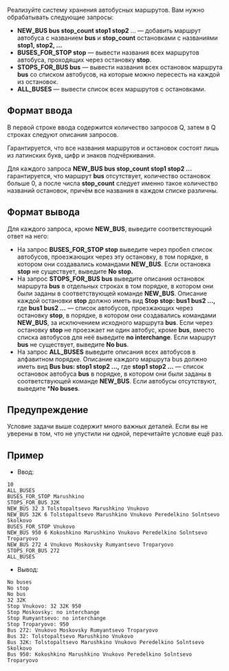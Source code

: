 Реализуйте систему хранения автобусных маршрутов. Вам нужно обрабатывать следующие запросы:

* **NEW_BUS bus stop_count stop1 stop2** ... — добавить маршрут автобуса с названием **bus** и **stop_count** остановками с названиями **stop1, stop2, ...**
* **BUSES_FOR_STOP stop** — вывести названия всех маршрутов автобуса, проходящих через остановку **stop**.
* **STOPS_FOR_BUS bus** — вывести названия всех остановок маршрута **bus** со списком автобусов, на которые можно пересесть на каждой из остановок.
* **ALL_BUSES** — вывести список всех маршрутов с остановками.

## Формат ввода
В первой строке ввода содержится количество запросов Q, затем в Q строках следуют описания запросов.

Гарантируется, что все названия маршрутов и остановок состоят лишь из латинских букв, цифр и знаков подчёркивания.

Для каждого запроса **NEW_BUS bus stop_count stop1 stop2 ...** гарантируется, что маршрут **bus** отсутствует, количество остановок больше 0, а после числа **stop_count** следует именно такое количество названий остановок, причём все названия в каждом списке различны.

## Формат вывода
Для каждого запроса, кроме **NEW_BUS**, выведите соответствующий ответ на него:

* На запрос **BUSES_FOR_STOP stop** выведите через пробел список автобусов, проезжающих через эту остановку, в том порядке, в котором они создавались командами **NEW_BUS**. Если остановка **stop** не существует, выведите **No stop.**
* На запрос **STOPS_FOR_BUS bus** выведите описания остановок маршрута **bus** в отдельных строках в том порядке, в котором они были заданы в соответствующей команде **NEW_BUS**. Описание каждой остановки **stop** должно иметь вид **Stop stop: bus1 bus2 ...,** где **bus1 bus2 ...** — список автобусов, проезжающих через остановку **stop**, в порядке, в котором они создавались командами **NEW_BUS**, за исключением исходного маршрута **bus**. Если через остановку **stop** не проезжает ни один автобус, кроме **bus**, вместо списка автобусов для неё выведите **no interchange**. Если маршрут **bus** не существует, выведите **No bus**.
* На запрос **ALL_BUSES** выведите описания всех автобусов в алфавитном порядке. Описание каждого маршрута bus должно иметь вид **Bus bus: stop1 stop2 ...,** где **stop1 stop2 ...** — список остановок автобуса **bus** в порядке, в котором они были заданы в соответствующей команде **NEW_BUS**. Если автобусы отсутствуют, выведите ***No buses**.
## Предупреждение
Условие задачи выше содержит много важных деталей. Если вы не уверены в том, что не упустили ни одной, перечитайте условие ещё раз.

## Пример
* Ввод:
```
10
ALL_BUSES
BUSES_FOR_STOP Marushkino
STOPS_FOR_BUS 32K
NEW_BUS 32 3 Tolstopaltsevo Marushkino Vnukovo
NEW_BUS 32K 6 Tolstopaltsevo Marushkino Vnukovo Peredelkino Solntsevo Skolkovo
BUSES_FOR_STOP Vnukovo
NEW_BUS 950 6 Kokoshkino Marushkino Vnukovo Peredelkino Solntsevo Troparyovo
NEW_BUS 272 4 Vnukovo Moskovsky Rumyantsevo Troparyovo
STOPS_FOR_BUS 272
ALL_BUSES
```
* Вывод:
```
No buses
No stop
No bus
32 32K
Stop Vnukovo: 32 32K 950
Stop Moskovsky: no interchange
Stop Rumyantsevo: no interchange
Stop Troparyovo: 950
Bus 272: Vnukovo Moskovsky Rumyantsevo Troparyovo
Bus 32: Tolstopaltsevo Marushkino Vnukovo
Bus 32K: Tolstopaltsevo Marushkino Vnukovo Peredelkino Solntsevo Skolkovo
Bus 950: Kokoshkino Marushkino Vnukovo Peredelkino Solntsevo Troparyovo
```
